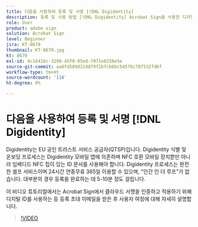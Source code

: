 ```yaml
---
title: 다음을 사용하여 등록 및 서명 [!DNL Digidentity]
description: 등록 및 사용 방법 [!DNL Digidentity] Acrobat Sign을 사용한 디지털 ID
role: User
product: adobe sign
solution: Acrobat Sign
level: Beginner
jira: KT-8670
thumbnail: KT-8670.jpg
kt: 8670
exl-id: 4c1641bc-3298-45f0-95ed-7071e6158e5e
source-git-commit: aa8fd589d214879f2bfcb6bc54576c707532fd6f
workflow-type: tm+mt
source-wordcount: '116'
ht-degree: 0%

---
```


# 다음을 사용하여 등록 및 서명 [!DNL Digidentity]

Digidentity는 EU 공인 트러스트 서비스 공급자(QTSP)입니다. Digidentity 식별 및 온보딩 프로세스는 Digidentity 모바일 앱에 의존하며 NFC 호환 모바일 장치뿐만 아니라 임베디드 NFC 칩이 있는 ID 문서를 사용해야 합니다. Digidentity 프로세스는 완전한 셀프 서비스이며 24시간 연중무휴 365일 이용할 수 있으며, &quot;인간 인 더 루프&quot;가 없습니다. 대부분의 경우 등록을 완료하는 데 5-10분 정도 걸립니다.

이 비디오 튜토리얼에서는 Acrobat Sign에서 클라우드 서명을 인증하고 적용하기 위해 디지털 ID를 사용하는 등 등록 초대 이메일을 받은 후 사용자 여정에 대해 자세히 설명합니다.

>[!VIDEO](https://video.tv.adobe.com/v/336991?quality=12&learn=on&hidetitle=true)
